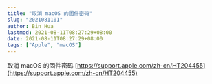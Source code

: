 ```yaml
---
title: "取消 macOS 的固件密码"
slug: "2021081101"
author: Bin Hua
lastmod: 2021-08-11T08:27:29+08:00
date: 2021-08-11T08:27:29+08:00
tags: ["Apple", "macOS"]
---
```


取消 macOS 的固件密码 [https://support.apple.com/zh-cn/HT204455](https://support.apple.com/zh-cn/HT204455)

